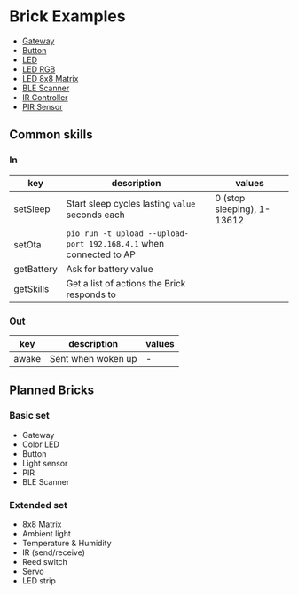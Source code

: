 # Brick Examples

- [Gateway](gateway)
- [Button](button)
- [LED](led)
- [LED RGB](led-rgb)
- [LED 8x8 Matrix](led-matrix)
- [BLE Scanner](ble)
- [IR Controller](ir)
- [PIR Sensor](pir)

## Common skills

### In

| key        | description                                                        | values                     |
|------------|--------------------------------------------------------------------|----------------------------|
| setSleep   | Start sleep cycles lasting `value` seconds each                    | 0 (stop sleeping), 1-13612 |
| setOta     | `pio run -t upload --upload-port 192.168.4.1` when connected to AP |                            |
| getBattery | Ask for battery value                                              |                            |
| getSkills  | Get a list of actions the Brick responds to                        |                            |

### Out

| key   | description        | values            |
|-------|--------------------|-------------------|
| awake | Sent when woken up | <NAME> - <REASON> |

## Planned Bricks

### Basic set

- Gateway
- Color LED
- Button
- Light sensor
- PIR
- BLE Scanner

### Extended set

- 8x8 Matrix
- Ambient light
- Temperature & Humidity
- IR (send/receive)
- Reed switch
- Servo
- LED strip
